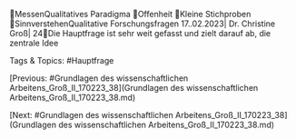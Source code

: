 MessenQualitatives Paradigma
Offenheit
Kleine Stichproben
SinnverstehenQualitative Forschungsfragen
17..02.2023| Dr. Christine Groß| 24Die Hauptfrage ist sehr weit gefasst und zielt darauf ab, die zentrale Idee 

   Tags & Topics:
   #Hauptfrage

[Previous: #Grundlagen des wissenschaftlichen Arbeitens_Groß_II_170223_38](Grundlagen des wissenschaftlichen Arbeitens_Groß_II_170223_38.md)

[Next: #Grundlagen des wissenschaftlichen Arbeitens_Groß_II_170223_38](Grundlagen des wissenschaftlichen Arbeitens_Groß_II_170223_38.md)